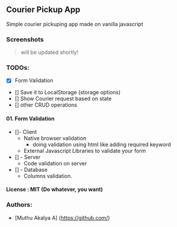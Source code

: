 ## Courier Pickup App
Simple courier pickuping app made on vanilla javascript

### Screenshots
> will be updated shortly!

### TODOs:
- [x] Form Validation
- [] Save it to LocalStorage (storage options)
- [] Show Courier request based on state
- [] other CRUD operations

#### 01. Form Validation
- []- Client
    - Native browser validation
        - doing validation using html like adding required keyword
    - External Javascript Libraries to validate your form
- [] - Server
    - Code validation on server
- [] - Database
    - Columns validation.

#### License : MIT (Do whatever, you want)

### Authors:
- [Muthu Akalya A] (https://github.com/)